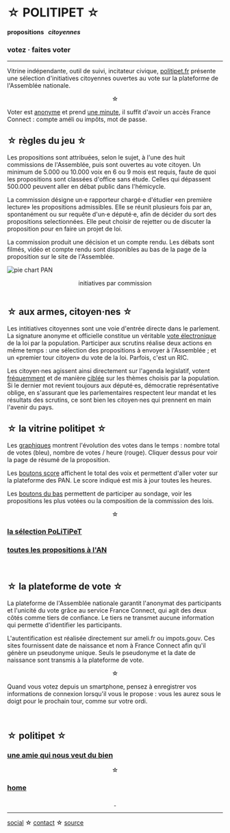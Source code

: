 <div id="header" markdown="1" onclick="location='/'">

☆ POLITIPET ☆
=============

#### propositions   _citoyennes_

### votez · faites voter

</div>

-----

<div class="left" markdown="1">

Vitrine indépendante, outil de suivi, incitateur civique,
[politipet.fr][politipet] présente une sélection d'initiatives citoyennes
ouvertes au vote sur la plateforme de l'Assemblée nationale.

<center>☆</center>

Voter est <u>anonyme</u> et prend <u>une minute</u>,
il suffit d'avoir un accès France Connect : compte améli
ou impôts, mot de passe.


☆ règles du jeu ☆
-----------------

Les propositions sont attribuées, selon le sujet, à l'une des huit
commissions de l'Assemblée, puis sont ouvertes au vote citoyen. Un
minimum de 5.000 ou 10.000 voix en 6 ou 9 mois est requis, faute de
quoi les propositions sont classées d'office sans étude. Celles qui
dépassent 500.000 peuvent aller en débat public dans l'hémicycle.

La commission désigne un·e rapporteur chargé·e d'étudier «en première
lecture» les propositions admissibles. Elle se réunit plusieurs fois
par an, spontanément ou sur requête d'un·e député·e, afin de décider
du sort des propositions selectionnées. Elle peut choisir de rejetter
ou de discuter la proposition pour en faire un projet de loi.

La commission produit une décision et un compte rendu. Les débats
sont filmés, vidéo et compte rendu sont disponibles au bas de la
page de la proposition sur le site de l'Assemblée.

![pie chart PAN](pie-chart-PAN.png)

<center>initiatives par commission</center>
<br>

☆ aux armes, citoyen·nes ☆
--------------------------

Les intitiatives citoyennes sont une voie d'entrée directe
dans le parlement. La signature anonyme et officielle constitue
un véritable <u>vote électronique</u> de la loi par la population.
Participer aux scrutins réalise deux actions en même temps :
une sélection des propositions à envoyer à l'Assemblée ; et un
«premier tour citoyen» du vote de la loi. Parfois, c'est un RIC.

Les citoyen·nes agissent ainsi directement sur l'agenda legislatif,
votent <u>fréquemment</u> et de manière <u>ciblée</u> sur les
thèmes choisis par la population. Si le dernier mot revient toujours
aux député·es, démocratie représentative oblige, en s'assurant que les
parlementaires respectent leur mandat et les résultats des scrutins,
ce sont bien les citoyen·nes qui prennent en main l'avenir du pays.


☆ la vitrine politipet ☆
------------------------

Les <u>graphiques</u> montrent l'évolution des votes dans le temps :
nombre total de votes (bleu), nombre de votes / heure (rouge).
Cliquer dessus pour voir la page de résumé de la proposition.

Les <u>boutons score</u> affichent le total des voix et permettent
d'aller voter sur la plateforme des PAN.  Le score indiqué est
mis à jour toutes les heures.

Les <u>boutons du bas</u> permettent de participer au sondage,
voir les propositions les plus votées ou la composition de la
commission des lois.

<center>☆</center>

### [la sélection PoLiTiPeT](/tdg)

### [toutes les propositions à l'AN][most recent]

<br>


☆ la plateforme de vote ☆
-------------------------

La plateforme de l'Assemblée nationale garantit l'anonymat des
participants et l'unicité du vote grâce au service France Connect,
qui agit des deux côtés comme tiers de confiance. Le tiers ne transmet
aucune information qui permette d'identifier les participants.

L'autentification est réalisée directement sur ameli.fr ou impots.gouv.
Ces sites fournissent date de naissance et nom à France Connect afin
qu'il génère un pseudonyme unique. Seuls le pseudonyme et la date
de naissance sont transmis à la plateforme de vote.

<center>☆</center>

Quand vous votez depuis un smartphone, pensez à enregistrer vos
informations de connexion lorsqu'il vous le propose : vous les
aurez sous le doigt pour le prochain tour, comme sur votre ordi.

<br>


☆ politipet ☆
-------------

### [une amie qui nous veut du bien][intro.seen]

<center>☆</center>

### [home](/)

<center>
<a rel="me" href="https://piaille.fr/@politipet">&nbsp;</a>
</center>

</div>

-----

[social][seenthis] ☆ [contact][email] ☆ [source][github]



[email]: mailto:politipet@laposte.net
[github]: https://github.com/politipet
[seenthis]: https://seenthis.net/people/politipet
[intro.seen]: https://seenthis.net/messages/1010675

[politipet]: https://politipet.fr
[most voted]: https://petitions.assemblee-nationale.fr/initiatives?order=most_voted
[most recent]: https://petitions.assemblee-nationale.fr/initiatives?order=recent
